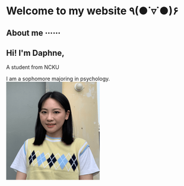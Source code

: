 # Welcome to my website ٩(●˙▿˙●)۶ 

## About me ⋯⋯
## Hi! I'm Daphne,

A student from NCKU 

I am a sophomore majoring in psychology.<img src="https://github.com/minmochang/minmochang.github.io/blob/main/image.png?raw=true">






